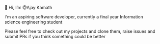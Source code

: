 👋 Hi, I’m @Ajay Kamath

I'm an aspiring software developer, currently a final year Information science engineering student 

Please feel free to check out my projects and clone them, raise issues and submit PRs if you think something could be better
